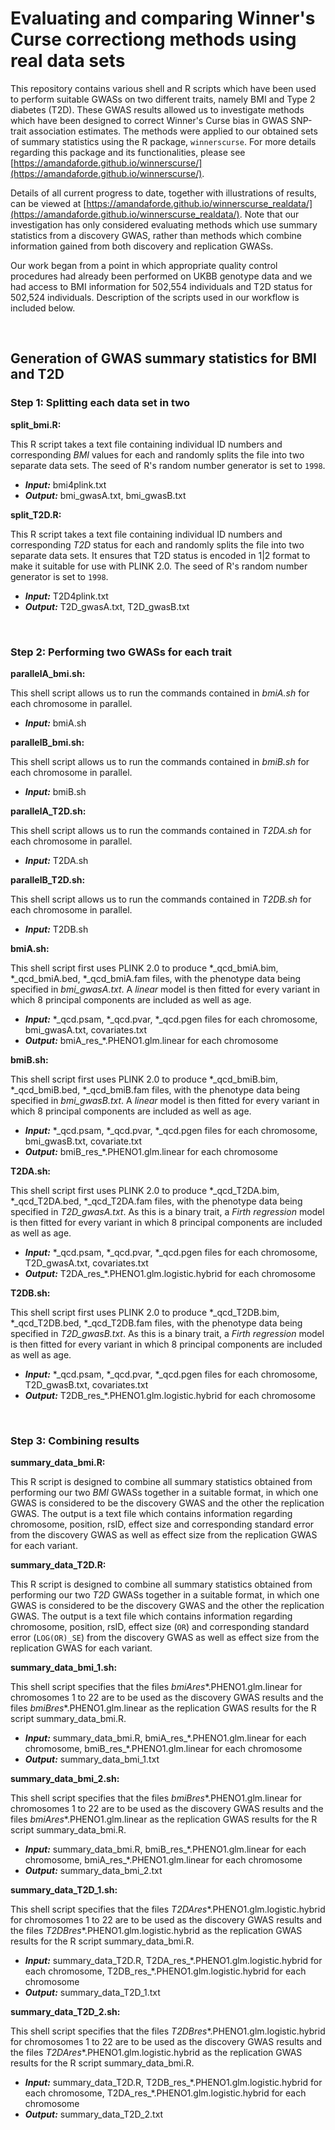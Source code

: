 # Evaluating and comparing Winner's Curse correctiong methods using real data sets

This repository contains various shell and R scripts which have been used to perform suitable GWASs on two different traits, namely BMI and Type 2 diabetes (T2D). These GWAS results allowed us to investigate methods which have been designed to correct Winner's Curse bias in GWAS SNP-trait association estimates. The methods were applied to our obtained sets of summary statistics using the R package, `winnerscurse`. For more details regarding this package and its functionalities, please see [https://amandaforde.github.io/winnerscurse/](https://amandaforde.github.io/winnerscurse/). 

Details of all current progress to date, together with illustrations of results, can be viewed at [https://amandaforde.github.io/winnerscurse_realdata/](https://amandaforde.github.io/winnerscurse_realdata/). Note that our investigation has only considered evaluating methods which use summary statistics from a discovery GWAS, rather than methods which combine information gained from both discovery and replication GWASs.


Our work began from a point in which appropriate quality control procedures had already been performed on UKBB genotype data and we had access to BMI information for 502,554 individuals and T2D status for 502,524 individuals. Description of the scripts used in our workflow is included below. 

&nbsp;

## Generation of GWAS summary statistics for BMI and T2D

### Step 1: Splitting each data set in two  


**split_bmi.R:** 

This R script takes a text file containing individual ID numbers and corresponding *BMI* values for each and randomly splits the file into two separate data sets. The seed of R's random number generator is set to `1998`.  

- ***Input:*** bmi4plink.txt
- ***Output:*** bmi_gwasA.txt, bmi_gwasB.txt


**split_T2D.R:**

This R script takes a text file containing individual ID numbers and corresponding *T2D* status for each and randomly splits the file into two separate data sets. It ensures that T2D status is encoded in 1|2 format to make it suitable for use with PLINK 2.0. The seed of R's random number generator is set to `1998`.

- ***Input:*** T2D4plink.txt
- ***Output:*** T2D_gwasA.txt, T2D_gwasB.txt



&nbsp;


### Step 2: Performing two GWASs for each trait 


**parallelA_bmi.sh:** 

This shell script allows us to run the commands contained in *bmiA.sh* for each chromosome in parallel. 

- ***Input:*** bmiA.sh


**parallelB_bmi.sh:**

This shell script allows us to run the commands contained in *bmiB.sh* for each chromosome in parallel. 

- ***Input:*** bmiB.sh


**parallelA_T2D.sh:**

This shell script allows us to run the commands contained in *T2DA.sh* for each chromosome in parallel.

- ***Input:*** T2DA.sh

**parallelB_T2D.sh:**

This shell script allows us to run the commands contained in *T2DB.sh* for each chromosome in parallel.

- ***Input:*** T2DB.sh


**bmiA.sh:**

This shell script first uses PLINK 2.0 to produce \*_qcd_bmiA.bim, \*_qcd_bmiA.bed, \*_qcd_bmiA.fam files, with the phenotype data being specified in *bmi_gwasA.txt*. A *linear* model is then fitted for every variant in which 8 principal components are included as well as age.

- ***Input:*** \*_qcd.psam, \*_qcd.pvar, \*_qcd.pgen files for each chromosome, bmi_gwasA.txt, covariates.txt
- ***Output:*** bmiA_res_\*.PHENO1.glm.linear for each chromosome

**bmiB.sh:**

This shell script first uses PLINK 2.0 to produce \*_qcd_bmiB.bim, \*_qcd_bmiB.bed, \*_qcd_bmiB.fam files, with the phenotype data being specified in *bmi_gwasB.txt*. A *linear* model is then fitted for every variant in which 8 principal components are included as well as age.

- ***Input:*** \*_qcd.psam, \*_qcd.pvar, \*_qcd.pgen files for each chromosome, bmi_gwasB.txt, covariate.txt
- ***Output:*** bmiB_res_\*.PHENO1.glm.linear for each chromosome

**T2DA.sh:**

This shell script first uses PLINK 2.0 to produce \*_qcd_T2DA.bim, \*_qcd_T2DA.bed, \*_qcd_T2DA.fam files, with the phenotype data being specified in *T2D_gwasA.txt*. As this is a binary trait, a *Firth regression* model is then fitted for every variant in which 8 principal components are included as well as age.


- ***Input:*** \*_qcd.psam, \*_qcd.pvar, \*_qcd.pgen files for each chromosome, T2D_gwasA.txt, covariates.txt
- ***Output:*** T2DA_res_\*.PHENO1.glm.logistic.hybrid for each chromosome

**T2DB.sh:**

This shell script first uses PLINK 2.0 to produce \*_qcd_T2DB.bim, \*_qcd_T2DB.bed, \*_qcd_T2DB.fam files, with the phenotype data being specified in *T2D_gwasB.txt*. As this is a binary trait, a *Firth regression* model is then fitted for every variant in which 8 principal components are included as well as age.

- ***Input:*** \*_qcd.psam, \*_qcd.pvar, \*_qcd.pgen files for each chromosome, T2D_gwasB.txt, covariates.txt
- ***Output:*** T2DB_res_\*.PHENO1.glm.logistic.hybrid for each chromosome



&nbsp;


### Step 3: Combining results 


**summary_data_bmi.R:**

This R script is designed to combine all summary statistics obtained from performing our two *BMI* GWASs together in a suitable format, in which one GWAS is considered to be the discovery GWAS and the other the replication GWAS. The output is a text file which contains information regarding chromosome, position, rsID, effect size and corresponding standard error from the discovery GWAS as well as effect size from the replication GWAS for each variant. 


**summary_data_T2D.R:**

This R script is designed to combine all summary statistics obtained from performing our two *T2D* GWASs together in a suitable format, in which one GWAS is considered to be the discovery GWAS and the other the replication GWAS. The output is a text file which contains information regarding chromosome, position, rsID, effect size (`OR`) and corresponding standard error (`LOG(OR)_SE`) from the discovery GWAS as well as effect size from the replication GWAS for each variant. 



**summary_data_bmi_1.sh:**

This shell script specifies that the files *bmiA*_res_\*.PHENO1.glm.linear for chromosomes 1 to 22 are to be used as the discovery GWAS results and the files *bmiB*_res_\*.PHENO1.glm.linear as the replication GWAS results for the R script summary_data_bmi.R.

- ***Input:*** summary_data_bmi.R, bmiA_res_\*.PHENO1.glm.linear for each chromosome, bmiB_res_\*.PHENO1.glm.linear for each chromosome
- ***Output:*** summary_data_bmi_1.txt

**summary_data_bmi_2.sh:**

This shell script specifies that the files *bmiB*_res_\*.PHENO1.glm.linear for chromosomes 1 to 22 are to be used as the discovery GWAS results and the files *bmiA*_res_\*.PHENO1.glm.linear as the replication GWAS results for the R script summary_data_bmi.R.

- ***Input:*** summary_data_bmi.R, bmiB_res_\*.PHENO1.glm.linear for each chromosome, bmiA_res_\*.PHENO1.glm.linear for each chromosome
- ***Output:*** summary_data_bmi_2.txt


**summary_data_T2D_1.sh:**

This shell script specifies that the files *T2DA*_res_\*.PHENO1.glm.logistic.hybrid for chromosomes 1 to 22 are to be used as the discovery GWAS results and the files *T2DB*_res_\*.PHENO1.glm.logistic.hybrid as the replication GWAS results for the R script summary_data_bmi.R.

- ***Input:*** summary_data_T2D.R, T2DA_res_\*.PHENO1.glm.logistic.hybrid for each chromosome, T2DB_res_\*.PHENO1.glm.logistic.hybrid for each chromosome
- ***Output:*** summary_data_T2D_1.txt


**summary_data_T2D_2.sh:**

This shell script specifies that the files *T2DB*_res_\*.PHENO1.glm.logistic.hybrid for chromosomes 1 to 22 are to be used as the discovery GWAS results and the files *T2DA*_res_\*.PHENO1.glm.logistic.hybrid as the replication GWAS results for the R script summary_data_bmi.R. 


- ***Input:*** summary_data_T2D.R, T2DB_res_\*.PHENO1.glm.logistic.hybrid for each chromosome, T2DA_res_\*.PHENO1.glm.logistic.hybrid for each chromosome
- ***Output:*** summary_data_T2D_2.txt



